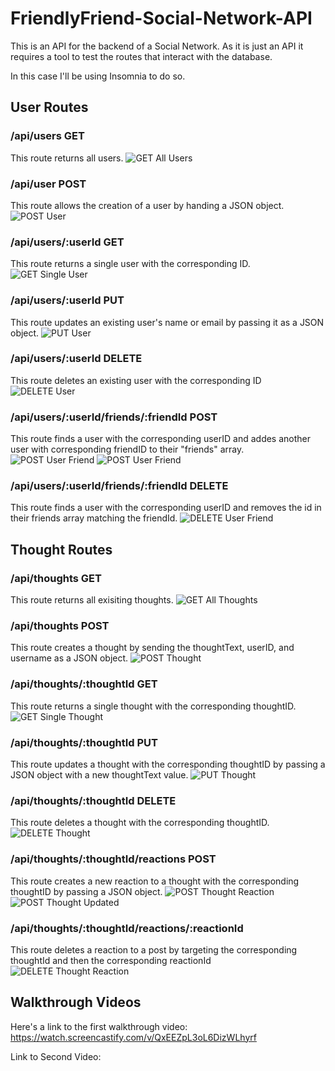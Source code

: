 # FriendlyFriend-Social-Network-API

This is an API for the backend of a Social Network. As it is just an API it requires a tool to test the routes that interact with the database.

In this case I'll be using Insomnia to do so.

## User Routes

### /api/users GET

This route returns all users.
![GET All Users](./RM-images/User/getallusers.png "GET route for all users")


### /api/user POST

This route allows the creation of a user by handing a JSON object.
![POST User](./RM-images/User/postUser.png "POST route for user")

### /api/users/:userId GET

This route returns a single user with the corresponding ID.
![GET Single User](./RM-images/User/getsingleuser.png "GET route for single user")

### /api/users/:userId PUT

This route updates an existing user's name or email by passing it as a JSON object.
![PUT User](./RM-images/User/putUser.png "PUT route for user")

### /api/users/:userId DELETE

This route deletes an existing user with the corresponding ID
![DELETE User](./RM-images/User/deleteUser.png "DELETE route for user.")

### /api/users/:userId/friends/:friendId POST

This route finds a user with the corresponding userID and addes another user with corresponding friendID to their "friends" array.
![POST User Friend](./RM-images/User/postUserFriend.png "POST route for user friend.")
![POST User Friend](./RM-images/User/postUserFriend2.png "GET route updated.")

### /api/users/:userId/friends/:friendId DELETE

This route finds a user with the corresponding userID and removes the id in their friends array matching the friendId.
![DELETE User Friend](./RM-images/User/deleteUserFriend.png "DELETE route for user friend.")



## Thought Routes

### /api/thoughts GET
This route returns all exisiting thoughts.
![GET All Thoughts](./RM-images/Thought/getAllThoughts.png "GET route for all thoughts.")

### /api/thoughts POST
This route creates a thought by sending the thoughtText, userID, and username as a JSON object.
![POST Thought](./RM-images/Thought/postThought.png "POST route for thought")

### /api/thoughts/:thoughtId GET
This route returns a single thought with the corresponding thoughtID.
![GET Single Thought](./RM-images/Thought/getSingleThought.png "GET route for Single Thought")

### /api/thoughts/:thoughtId PUT
This route updates a thought with the corresponding thoughtID by passing a JSON object with a new thoughtText value.
![PUT Thought](./RM-images/Thought/putThought.png "PUT route for thought.")

### /api/thoughts/:thoughtId DELETE
This route deletes a thought with the corresponding thoughtID.
![DELETE Thought](./RM-images/Thought/deleteThought.png "DELETE route for thought.")

### /api/thoughts/:thoughtId/reactions POST
This route creates a new reaction to a thought with the corresponding thoughtID by passing a JSON object.
![POST Thought Reaction](./RM-images/Thought/postThoughtReaction.png "POST route for thought reaction.")
![POST Thought Updated](./RM-images/Thought/postThoughtReaction2.png "All thoughts route updated with reaction.")

### /api/thoughts/:thoughtId/reactions/:reactionId
This route deletes a reaction to a post by targeting the corresponding thoughtId and then the corresponding reactionId
![DELETE Thought Reaction](./RM-images/Thought/deleteThoughtReaction.png "DELETE route for thought reaction.")

## Walkthrough Videos
Here's a link to the first walkthrough video: https://watch.screencastify.com/v/QxEEZpL3oL6DizWLhyrf

Link to Second Video: 
